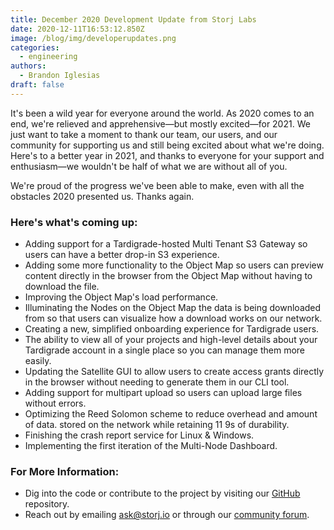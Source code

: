 ```yaml
---
title: December 2020 Development Update from Storj Labs
date: 2020-12-11T16:53:12.850Z
image: /blog/img/developerupdates.png
categories:
  - engineering
authors:
  - Brandon Iglesias
draft: false
---
```

It's been a wild year for everyone around the world. As 2020 comes to an end, we're relieved and apprehensive—but mostly excited—for 2021. We just want to take a moment to thank our team, our users, and our community for supporting us and still being excited about what we're doing. Here's to a better year in 2021, and thanks to everyone for your support and enthusiasm—we wouldn't be half of what we are without all of you.

We're proud of the progress we've been able to make, even with all the obstacles 2020 presented us. Thanks again.

### Here's what's coming up: 

* Adding support for a Tardigrade-hosted Multi Tenant S3 Gateway so users can have a better drop-in S3 experience. 
* Adding some more functionality to the Object Map so users can preview content directly in the browser from the Object Map without having to download the file.
* Improving the Object Map's load performance.
* Illuminating the Nodes on the Object Map the data is being downloaded from so that users can visualize how a download works on our network.
* Creating a new, simplified onboarding experience for Tardigrade users.
* The ability to view all of your projects and high-level details about your Tardigrade account in a single place so you can manage them more easily.
* Updating the Satellite GUI to allow users to create access grants directly in the browser without needing to generate them in our CLI tool.
* Adding support for multipart upload so users can upload large files without errors. 
* Optimizing the Reed Solomon scheme to reduce overhead and amount of data. stored on the network while retaining 11 9s of durability. 
* Finishing the crash report service for Linux & Windows.
* Implementing the first iteration of the Multi-Node Dashboard.

### For More Information:

* Dig into the code or contribute to the project by visiting our [GitHub](https://github.com/storj/storj) repository.
* Reach out by emailing [ask@storj.io](mailto:ask@storj.io) or through our [community forum](https://forum.storj.io).